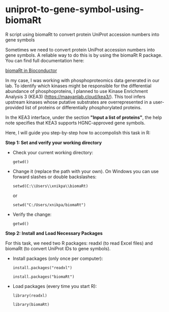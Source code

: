 # uniprot-to-gene-symbol-using-biomaRt
R script using biomaRt to convert protein UniProt accession numbers into gene symbols

Sometimes we need to convert protein UniProt accession numbers into gene symbols. A reliable way to do this is by using the biomaRt R package. You can find full documentation here:

[biomaRt in Bioconductor](https://bioconductor.org/packages/release/bioc/html/biomaRt.html)

In my case, I was working with phosphoproteomics data generated in our lab. To identify which kinases might be responsible for the differential abundance of phosphoproteins, I planned to use Kinase Enrichment Analysis 3 (KEA3) (https://maayanlab.cloud/kea3/). This tool infers upstream kinases whose putative substrates are overrepresented in a user-provided list of proteins or differentially phosphorylated proteins.

In the KEA3 interface, under the section **"Input a list of proteins"**, the help note specifies that KEA3 supports HGNC-approved gene symbols.

Here, I will guide you step-by-step how to accompolish this task in R:

**Step 1: Set and verify your working directory**

  - Check your current working directory:

    `getwd()`

- Change it (replace the path with your own). On Windows you can use forward slashes or double backslashes:

    `setwd(C:\\Users\\xnikpa\\biomaRt)`

    or 

    `setwd("C:/Users/xnikpa/biomaRt")`

- Verify the change:
  
     `getwd()`

**Step 2: Install and Load Necessary Packages**

For this task, we need two R packages: readxl (to read Excel files) and biomaRt (to convert UniProt IDs to gene symbols).

- Install packages (only once per computer):
  
    `install.packages("readxl")`

    `install.packages("biomaRt")`

- Load packages (every time you start R):
  
    `library(readxl)`
    
    `library(biomaRt)`